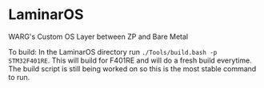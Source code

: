 # LaminarOS
WARG's Custom OS Layer between ZP and Bare Metal

To build: In the LaminarOS directory run `./Tools/build.bash -p STM32F401RE`. This will build for F401RE and will do a fresh build everytime. The build script is still being worked on so this is the most stable command to run.
